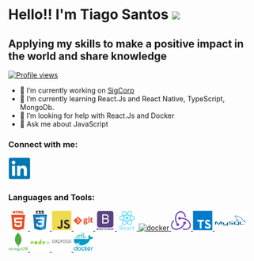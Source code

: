 # Hello!! I'm Tiago Santos <img src="https://raw.githubusercontent.com/MartinHeinz/MartinHeinz/master/wave.gif" width="30px">

## Applying my skills to make a positive impact in the world and share knowledge

<!-- **tiago17santos/Tiago17Santos** is a ✨ _special_ ✨ repository because its `README.md` (this file) appears on your GitHub profile. -->

[![Profile views](http://hits.dwyl.com/tiago17santos/Tiago17Santos.svg)](http://hits.dwyl.com/tiago17santos/Tiago17Santos)


- 🔭 I’m currently working on [SigCorp](https://sigcorp.com.br/)
- 🌱 I’m currently learning  React.Js and React Native, TypeScript, MongoDb.
- 🤔 I’m looking for help with React.Js and Docker
- 💬 Ask me about JavaScript

<h3 align="left">Connect with me:</h3>
<p align="left"> 
    <a href="https://linkedin.com/in/tiago-alberto-303909167" target="external">
      <img alt="linkedin" width="45" src="https://raw.githubusercontent.com/devicons/devicon/master/icons/linkedin/linkedin-original.svg" />
    </a>
</p>


<h3 align="left">Languages and Tools:</h3>
<p align="left"> 
    <a href="https://developer.mozilla.org/en-US/docs/Web/Guide/HTML/HTML5" target="external">
      <img src="https://raw.githubusercontent.com/devicons/devicon/master/icons/html5/html5-plain-wordmark.svg" alt="html5" width="40" height="40" />
    </a>
    <a href="https://www.w3schools.com/css/" target="_blank"> 
        <img src="https://raw.githubusercontent.com/devicons/devicon/master/icons/css3/css3-original-wordmark.svg" alt="css3" width="40" height="40" /> 
    </a>
    <a href="https://developer.mozilla.org/en-US/docs/Web/JavaScript" target="_blank"> 
        <img src="https://raw.githubusercontent.com/devicons/devicon/master/icons/javascript/javascript-original.svg" alt="javascript" width="40" height="40" /> 
    </a>
    <a href="https://git-scm.com/" target="_blank"> 
        <img src="https://raw.githubusercontent.com/devicons/devicon/master/icons/git/git-plain-wordmark.svg" alt="git" width="40" height="40" />
    </a>
    <a href="https://getbootstrap.com" target="external">
      <img src="https://raw.githubusercontent.com/devicons/devicon/master/icons/bootstrap/bootstrap-plain-wordmark.svg" alt="bootstrap" width="40" height="40" />
    </a>
    <a href="https://reactjs.org/" target="_blank"> 
        <img src="https://raw.githubusercontent.com/devicons/devicon/master/icons/react/react-original-wordmark.svg" alt="react" width="40" height="40" /> 
    </a> 
     <a href="https://www.docker.com" target="external">
      <img  src="https://img.shields.io/badge/React_Native-20232A?style=for-the-badge&logo=react&logoColor=61DAFB" alt="docker" width="40" height="40" />
    </a>
    <a href="https://redux.js.org" target="_blank"> 
        <img src="https://raw.githubusercontent.com/devicons/devicon/master/icons/redux/redux-original.svg" alt="redux" width="40" height="40" /> 
    </a>  
    <a href="https://www.typescriptlang.org/" target="_blank"> 
        <img src="https://raw.githubusercontent.com/devicons/devicon/master/icons/typescript/typescript-original.svg" alt="typescript" width="40" height="40" /> 
    </a>
    <a href="https://www.mysql.com" target="external">
        <img width="65" src="https://raw.githubusercontent.com/devicons/devicon/master/icons/mysql/mysql-plain-wordmark.svg"  alt="mysql" width="40" height="40" />
    </a>
    <a href="https://www.mongodb.com" target="external">
      <img src="https://raw.githubusercontent.com/devicons/devicon/master/icons/mongodb/mongodb-plain-wordmark.svg" alt="mongodb" width="40" height="40" />
    </a>
    <a href="https://nodejs.org" target="external">
      <img src="https://raw.githubusercontent.com/devicons/devicon/master/icons/nodejs/nodejs-plain-wordmark.svg" alt="nodejs" width="40" height="40" />
    </a>
    <a href="http://expressjs.com" target="external">
      <img src="https://raw.githubusercontent.com/devicons/devicon/master/icons/express/express-original-wordmark.svg" alt="express" width="40" height="40" />
    </a>   
    <a href="https://www.docker.com" target="external">
      <img  src="https://raw.githubusercontent.com/devicons/devicon/master/icons/docker/docker-plain-wordmark.svg" alt="docker" width="40" height="40" />
    </a>
    
</p>

